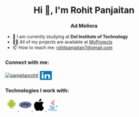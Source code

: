 <h1 align="center">Hi 👋, I'm Rohit Panjaitan</h1>
<h3 align="center">Ad Meliora</h3>

- 🔭 I am currently studying at **Del Institute of Technology**
- 👨‍💻 All of my projects are available at [MyProjects](https://github.com/mitsuha19)
- 📫 How to reach me: [rohitpanjaitan7@gmail.com](mailto:rohitpanjaitan7@gmail.com)

<h3 align="left">Connect with me:</h3>
<p align="left">
  <a href="https://instagram.com/panjaitanrohit" target="blank"><img align="center" src="https://raw.githubusercontent.com/rahuldkjain/github-profile-readme-generator/master/src/images/icons/Social/instagram.svg" alt="panjaitanrohit" height="30" width="40" /></a>
  <a href="www.linkedin.com/in/rohit-panjaitan-156b9b25a" target="blank"><img align="center" src="https://raw.githubusercontent.com/devicons/devicon/master/icons/linkedin/linkedin-original.svg" alt="rohitpanjaitan" height="30" width="40" /></a>
</p>

<h3 align="left">Technologies I work with:</h3>
<p align="left">
  <a href="https://developer.android.com" target="_blank" rel="noreferrer"> <img src="https://raw.githubusercontent.com/devicons/devicon/master/icons/android/android-original-wordmark.svg" alt="android" width="40" height="40"/> </a>
   <a href="https://laravel.com" target="_blank" rel="noreferrer"> <img src="https://raw.githubusercontent.com/devicons/devicon/master/icons/php/php-original.svg" alt="laravel" width="40" height="40"/> </a>
  <a href="https://developer.apple.com/ios/" target="_blank" rel="noreferrer"> <img src="https://raw.githubusercontent.com/devicons/devicon/master/icons/apple/apple-original.svg" alt="ios" width="40" height="40"/> </a>
  <a href="https://www.java.com" target="_blank" rel="noreferrer"> <img src="https://raw.githubusercontent.com/devicons/devicon/master/icons/java/java-original.svg" alt="java" width="40" height="40"/> </a>
</p>
